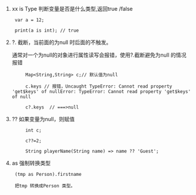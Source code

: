 1. xx is Type  判断变量是否是什么类型,返回true /false

        var a = 12;

        print(a is int); // true

2. ?. 截断，当前面的为null 时后面的不触发。

    通常对一个为null的对象进行属性读写会报错，使用?.截断避免为null 的情况报错


            Map<String,String> c;// 默认值为null

            c.keys // 报错，Uncaught TypeError: Cannot read property 'get$keys' of nullError: TypeError: Cannot read property 'get$keys' of null

            c?.keys  // ===>null

3. ??  如果变量为null，则赋值

            int c;

            c??=2;

            String playerName(String name) => name ?? 'Guest';

4. as 强制转换类型

        (tmp as Person).firstname

        把tmp 转换成Person 类型。

